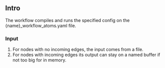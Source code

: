 ## Intro

The workflow compiles and runs the specified config on the {name}_workflow_atoms.yaml file.


### Input

1. For nodes with no incoming edges, the input comes from a file.
2. For nodes with incoming edges its output can stay on a named buffer if not too big for in memory.